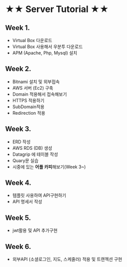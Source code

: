 # ★★ Server Tutorial ★★

## Week 1.
- Virtual Box 다운로드
- Virtual Box 사용해서 우분투 다운로드
- APM (Apache, Php, Mysql) 설치

## Week 2.
- Bitnami 설치 및 외부접속
- AWS 서버 (Ec2) 구축
- Domain 적용해서 접속해보기
- HTTPS 적용하기
- SubDomain적용
- Redirection 적용

## Week 3.
- ERD 작성
- AWS RDS (DB) 생성
- Datagrip 에 테이블 작성
- Quary문 실습
- 시중에 있는 **어플 카피**해보기(Week 3~)

## Week 4.
- 템플릿 사용하여 API구현하기
- API 명세서 작성

## Week 5.
- jwt활용 및 API 추가구현

## Week 6.
- 외부API (소셜로그인, 지도, 스케줄러) 적용 및 트랜젝션 구현
